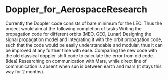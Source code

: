 # Doppler_for_AerospaceResearch
Currently the Doppler code consists of bare minimum for the LEO. Thus the project would aim at the following completion of tasks 
Writing the propagation code for different orbits (MEO, GEO, Lunar)
Designing the signal propagation model and integrating it with the orbit propagation code, such that the code would be easily understandable and modular, thus it can be improved at any further time with ease.
Comparing the new code with the old classical doppler shift code to calculate the error from old code.
(Idea) Researching on communication with Mars, while direct line of communication is absent when sun is between earth and mars (it stays this way for 2 months).

